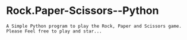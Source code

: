 # Rock.Paper-Scissors--Python
    A Simple Python program to play the Rock, Paper and Scissors game.
    Please Feel free to play and star...
<!-- 1 -->